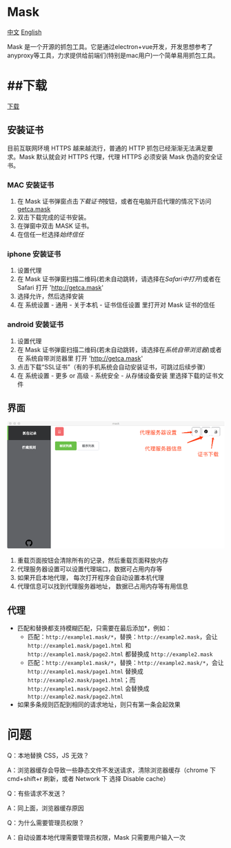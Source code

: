Mask
====
[中文](https://github.com/iammvp/mask/blob/master/README.md)
[English](https://github.com/iammvp/mask/blob/master/README.md)

Mask 是一个开源的抓包工具。它是通过electron+vue开发，开发思想参考了anyproxy等工具，力求提供给前端们(特别是mac用户)一个简单易用抓包工具。

##下载
===
[下载](https://github.com/iammvp/mask/releases/latest)

## 安装证书

目前互联网环境 HTTPS 越来越流行，普通的 HTTP 抓包已经渐渐无法满足要求。Mask 默认就会对 HTTPS 代理，代理 HTTPS 必须安装 Mask 伪造的安全证书。

### MAC 安装证书

1. 在 Mask 证书弹窗点击*下载证书*按钮，或者在电脑开启代理的情况下访问 [getca.mask](http://getca.mask)
2. 双击下载完成的证书安装。
3. 在弹窗中双击 MASK 证书。
4. 在信任一栏选择*始终信任*

### iphone 安装证书

1. 设置代理
2. 在 Mask 证书弹窗扫描二维码(若未自动跳转，请选择在*Safari中打开*)或者在 Safari 打开 'http://getca.mask'
3. 选择允许，然后选择安装
4. 在 系统设置 - 通用 - 关于本机 - 证书信任设置 里打开对 Mask 证书的信任

### android 安装证书

1. 设置代理
2. 在 Mask 证书弹窗扫描二维码(若未自动跳转，请选择在*系统自带浏览器*)或者在 系统自带浏览器里 打开 'http://getca.mask'
3. 点击下载“SSL证书”（有的手机系统会自动安装证书，可跳过后续步骤）
4. 在 系统设置 - 更多 or 高级 - 系统安全 - 从存储设备安装 里选择下载的证书文件

## 界面

![](./readmeImage/cn/introduction.png)

1. 重载页面按钮会清除所有的记录，然后重载页面释放内存
2. 代理服务器设置可以设置代理端口，数据可占用内存等
3. 如果开启本地代理， 每次打开程序会自动设置本机代理
4. 代理信息可以找到代理服务器地址， 数据已占用内存等有用信息

## 代理

- 匹配和替换都支持模糊匹配，只需要在最后添加*，例如：
  - 匹配：`http://example1.mask/*`，替换：`http://example2.mask`，会让 `http://example1.mask/page1.html` 和 `http://example1.mask/page2.html` 都替换成 `http://example2.mask`
  - 匹配：`http://example1.mask/*`，替换：`http://example2.mask/*`，会让 `http://example1.mask/page1.html` 替换成 `http://example2.mask/page1.html`；而 `http://example1.mask/page2.html` 会替换成 `http://example2.mask/page2.html`
- 如果多条规则匹配到相同的请求地址，则只有第一条会起效果

问题
===

Q：本地替换 CSS，JS 无效？

A：浏览器缓存会导致一些静态文件不发送请求，清除浏览器缓存（chrome 下 cmd+shift+r 刷新，或者 Network 下 选择 Disable cache）

Q：有些请求不发送？

A：同上面，浏览器缓存原因

Q：为什么需要管理员权限？

A：自动设置本地代理需要管理员权限，Mask 只需要用户输入一次
